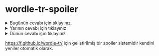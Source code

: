 # wordle-tr-spoiler

<details>
  <summary>Bugünün cevabı için tıklayınız.</summary>
  <br>
    <b> içeri </b>
</details>

<details>
  <summary>Yarının cevabı için tıklayınız</summary>
  <br>
   <b> üstel </b>
</details>

<details>
  <summary>Dünün cevabı için tıklayınız </summary>
  <br>
  <b> kafir </b>
</details>

https://f.github.io/wordle-tr/ için geliştirilmiş bir spoiler sistemidir kendini yeniler otomatik olarak.

